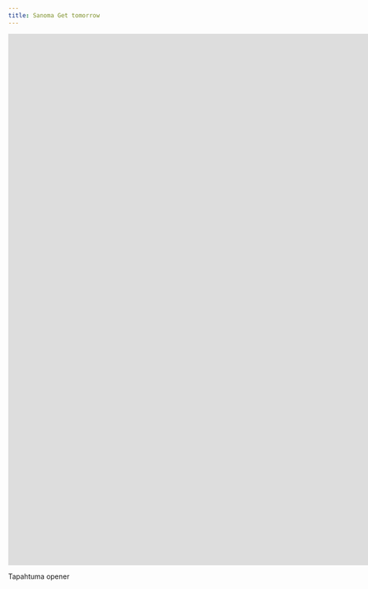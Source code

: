 ```yaml
---
title: Sanoma Get tomorrow
---
```


<iframe src="https://www.youtube.com/embed/J5gFujt9tXE?controls=0" width="1920" height="1080" frameborder="0" allow="autoplay; fullscreen" allowfullscreen data-uk-responsive></iframe>

Tapahtuma opener
